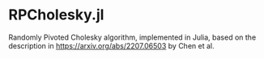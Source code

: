 # RPCholesky.jl
Randomly Pivoted Cholesky algorithm, implemented in Julia, based on the description in https://arxiv.org/abs/2207.06503 by Chen et al. 
